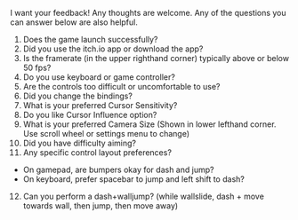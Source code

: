 
I want your feedback! Any thoughts are welcome. Any of the questions you can answer below are also helpful.

1. Does the game launch successfully?
2. Did you use the itch.io app or download the app?
3. Is the framerate (in the upper righthand corner) typically above or below 50 fps?
4. Do you use keyboard or game controller?
5. Are the controls too difficult or uncomfortable to use?
6. Did you change the bindings?
7. What is your preferred Cursor Sensitivity?
8. Do you like Cursor Influence option?
9. What is your preferred Camera Size (Shown in lower lefthand corner. Use scroll wheel or settings menu to change)
10. Did you have difficulty aiming?
11. Any specific control layout preferences?
  * On gamepad, are bumpers okay for dash and jump?
  * On keyboard, prefer spacebar to jump and left shift to dash?
12. Can you perform a dash+walljump? (while wallslide, dash + move towards wall, then jump, then move away)

